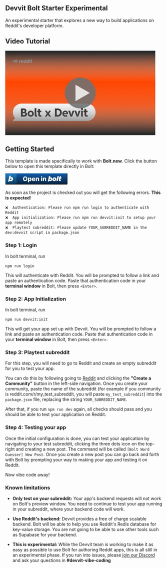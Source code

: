 ## Devvit Bolt Starter Experimental

An experimental starter that explores a new way to build applications on Reddit's developer platform.

## Video Tutorial

[![Video Tutorial](docs-img/video-preview.png)](https://www.youtube.com/watch?v=uI85NRCoQNU)

## Getting Started

This template is made specifically to work with **Bolt.new**.
Click the button below to open this template directly in Bolt:

<a href="https://bolt.new/github.com/reddit/devvit-bolt-starter-experimental"><img src="docs-img/open-in-bolt-2x.png" heigh="36px" width="199px" alt="Open in Bolt"></a>

As soon as the project is checked out you will get the following errors.
**This is expected**!

```
❌  Authentication: Please run npm run login to authenticate with Reddit
❌  App initialization: Please run npm run devvit:init to setup your app remotely
❌  Playtest subreddit: Please update YOUR_SUBREDDIT_NAME in the dev:devvit script in package.json
```

### Step 1: Login

In bolt terminal, run

```
npm run login
```

This will authenticate with Reddit. You will be prompted to follow a link and paste an authentication code.
Paste that authentication code in your **terminal window** in Bolt, then press `<Enter>`.

### Step 2: App Initialization

In bolt terminal, run

```
npm run devvit:init
```

This will get your app set up with Devvit. You will be prompted to follow a link and paste an authentication code. Paste that authentication code in your **terminal window** in Bolt, then press `<Enter>`.

### Step 3: Playtest subreddit

For this step, you will need to go to Reddit and create an empty subreddit for you to test your app.

You can do this by following going to [Reddit](https://www.reddit.com) and clicking the **"Create a Community"** button in the left-side navigation. Once you create your community, paste the name of the subreddit (for example if you community is reddit.com/r/my_test_subreddit, you will paste `my_test_subreddit`) into the `package.json` file, replacing the string `YOUR_SUBREDDIT_NAME`.

After that, if you run `npm run dev` again, all checks should pass and you should be able to test your application on Reddit.

### Step 4: Testing your app

Once the initial configuration is done, you can test your application by navigating to your test subreddit, clicking the three dots icon on the top-right and creating a new post. The command will be called `[Bolt Word Guesser] New Post`. Once you create a new post you can go back and forth with Bolt by prompting your way to making your app and testing it on Reddit.

Now vibe code away!

### Known limitations

- **Only test on your subreddit:** Your app's backend requests will not work on Bolt's preview window. You need to continue to test your app running in your subreddit, where your backend code will work.

- **Use Reddit's backend:** Devvit provides a free of charge scalable backend. Bolt will be able to help you use Reddit's Redis database for key-value storage. You are not going to be able to use other tools such as Supabase for your backend.

- **This is experimental:** While the Devvit team is working to make it as easy as possible to use Bolt for authoring Reddit apps, this is all still in an experimental phase. If you run into issues, please [join our Discord](https://discord.com/invite/Cd43ExtEFS) and ask your questions in **#devvit-vibe-coding**
